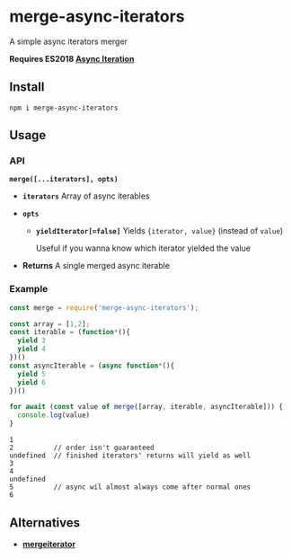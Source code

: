 # merge-async-iterators

A simple async iterators merger

**Requires ES2018 [Async Iteration][async-iteration]**

[async-iteration]: https://github.com/tc39/proposal-async-iteration

## Install

```
npm i merge-async-iterators
```

## Usage

### API

**`merge([...iterators], opts)`**

* **`iterators`** Array of async iterables

* **`opts`**

  * **`yieldIterator[=false]`** Yields `{iterator, value}` (instead of `value`)

    Useful if you wanna know which iterator yielded the value

* **Returns** A single merged async iterable

### Example

```js
const merge = require('merge-async-iterators');

const array = [1,2];
const iterable = (function*(){
  yield 3
  yield 4
})()
const asyncIterable = (async function*(){
  yield 5
  yield 6
})()

for await (const value of merge([array, iterable, asyncIterable])) {
  console.log(value)
}
```
```
1
2          // order isn't guaranteed
undefined  // finished iterators' returns will yield as well
3
4
undefined
5          // async wil almost always come after normal ones
6
```

## Alternatives

* **[mergeiterator]**

[mergeiterator]: https://github.com/vadzim/mergeiterator
[this gist]: https://gist.github.com/dotproto/7233e905e047df780403380ed354047a

